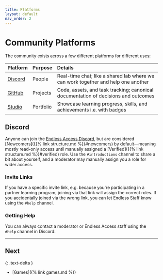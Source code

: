 ```yaml
---
title: Platforms
layout: default
nav_order: 2
---
```


# Community Platforms

The community exists across a few different platforms for different uses:

Platform  | Purpose   | Details
:-------- | :-------- | :----------
[Discord] | People    | Real-time chat; like a shared lab where we can work together and help one another
[GitHub]  | Projects  | Code, assets, and task tracking; canonical documentation of decisions and outcomes
[Studio]  | Portfolio | Showcase learning progress, skills, and achievements i.e. with badges

## Discord

Anyone can join the [Endless Access Discord][Discord], but are considered [Newcomers]({{% link structure.md %}}#newcomers) by default—meaning mostly read-only access until manually assigned a [Verified]({{% link structure.md %}}#verified) role. Use the `#introductions` channel to share a bit about yourself, and a moderator may manually assign you a role for wider access.

### Invite Links

If you have a specific invite link, e.g. because you're participating in a partner learning program, joining via that link will assign the correct roles. If you accidentally joined via the wrong link, you can let Endless Staff know using the `#help` channel.

### Getting Help

You can always contact a moderator or Endless Access staff using the `#help` channel in Discord.

[GitHub]: https://github.org/Endless-Access-Community
[Discord]: https://discord.gg/joinendless
[Studio]: https://studio.endlessstudios.com

---

## Next
{: .text-delta }

- [Games]({% link games.md %})
